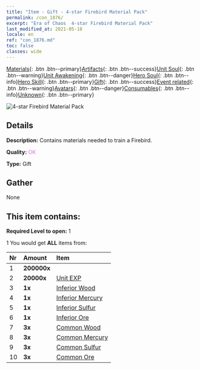 ```yaml
---
title: "Item - Gift - 4-star Firebird Material Pack"
permalink: /con_1876/
excerpt: "Era of Chaos  4-star Firebird Material Pack"
last_modified_at: 2021-05-18
locale: en
ref: "con_1876.md"
toc: false
classes: wide
---
```

 [Materials](/Items/){: .btn .btn--primary}[Artifacts](/Items/Artifacts/){: .btn .btn--success}[Unit Soul](/Items/UnitSoul/){: .btn .btn--warning}[Unit Awakening](/Items/UnitAwakening/){: .btn .btn--danger}[Hero Soul](/Items/HeroSoul/){: .btn .btn--info}[Hero Skill](/Items/HeroSkill/){: .btn .btn--primary}[Gift](/Items/Gift/){: .btn .btn--success}[Event related](/Items/Events/){: .btn .btn--warning}[Avatars](/Items/Avatars/){: .btn .btn--danger}[Consumables](/Items/Consumables/){: .btn .btn--info}[Unknown](/Items/Unknown/){: .btn .btn--primary}

 ![4-star Firebird Material Pack](/images/t/i_907499.png)

## Details
 **Description:** Contains materials needed to train a Firebird.

 **Quality:** <span style="color: #DA70D6">OK</span>

 **Type:** Gift

## Gather

  None

## This item contains:

 **Required Level to open:** 1

 1 You would get **ALL** items  from:

  | Nr | Amount |     Item    |
  |:---|:-------|:------------|
  | 1 |  **200000x** | <i class="fas fa-coins"/> |  | 
  | 2 |  **20000x** | [Unit EXP](/Items/con_902/) |  | 
  | 3 |  **1x** | [Inferior Wood](/Items/mat_1/) |  | 
  | 4 |  **1x** | [Inferior Mercury](/Items/mat_2/) |  | 
  | 5 |  **1x** | [Inferior Sulfur](/Items/mat_3/) |  | 
  | 6 |  **1x** | [Inferior Ore](/Items/mat_1/) |  | 
  | 7 |  **3x** | [Common Wood](/Items/mat_7/) |  | 
  | 8 |  **3x** | [Common Mercury](/Items/mat_8/) |  | 
  | 9 |  **3x** | [Common Sulfur](/Items/mat_9/) |  | 
  | 10 |  **3x** | [Common Ore](/Items/mat_6/) |  | 
